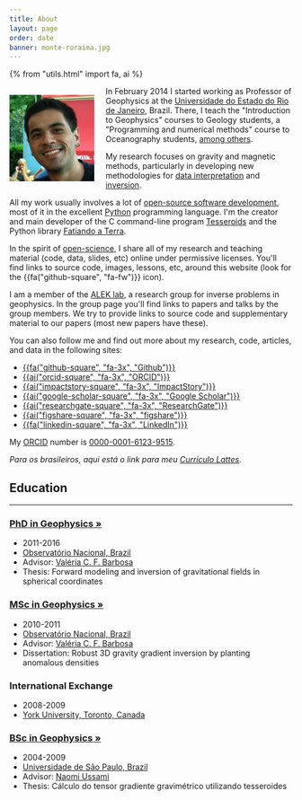 ```yaml
---
title: About
layout: page
order: date
banner: monte-roraima.jpg
---
```


{% from "utils.html" import fa, ai %}

<div class="row">

<div class="col-md-6">

<img src="/images/leo-uieda-portrait.jpg"
     class="img-circle"
     title="Portrait of myself"
     style="width: 30%; margin-right: 20px; margin-top: 15px; margin-bottom: 5px; float: left;">

<p>
In February 2014 I started working as
Professor of Geophysics at the
<a href="http://www.uerj.br">Universidade do Estado do Rio de Janeiro</a>,
Brazil.
There, I teach the "Introduction to Geophysics" courses to Geology students,
a "Programming and numerical methods" course to Oceanography students,
<a href="/teaching">among others</a>.
</p>

<p>
My research focuses on gravity and magnetic methods, particularly in developing
new methodologies for
<a href="/papers/paper-polynomial-eqlayer-2013.html">data interpretation</a>
and
<a href="/papers/paper-planting-anomalous-densities-2012.html">inversion</a>.
</p>

<p>
All my work usually involves a lot of
<a href="/software">open-source software development</a>,
most of it in the excellent <a href="https://www.python.org/">Python</a>
programming language.
I'm the creator and main developer of
the C command-line program <a href="/software/tesseroids.html">Tesseroids</a>
and the Python library <a href="/software/fatiando.html">Fatiando a Terra</a>.
</p>

<p>
In the spirit of
<a href="https://en.wikipedia.org/wiki/Open_science">open-science</a>,
I share all of my research and
teaching material
(code, data, slides, etc)
online under permissive licenses.
You'll find links to source code, images, lessons, etc, around this
website
(look for the {{fa("github-square", "fa-fw")}} icon).
</p>

</div>


<div class="col-md-6">

<p>
I am a member of the
<a href="http://www.pinga-lab.org">ALEK lab</a>,
a research group for inverse problems in geophysics.
In the group page you'll find links to papers and talks by the group members.
We try to provide links to source code and supplementary material to our
papers (most new papers have these).
</p>

<p>
You can also follow me and find out more about my research, code, articles, and
data in the following sites:
</p>

<div class="row">
<div class="col-md-2"></div>
<div class="col-md-8">

<ul class="social">

<li>
<a href="https://github.com/leouieda">
{{fa("github-square", "fa-3x", "Github")}}
</a>
</li>

<li>
<a href="http://orcid.org/0000-0001-6123-9515">
{{ai("orcid-square", "fa-3x", "ORCID")}}
</a>
</li>

<li>
<a href="https://impactstory.org/u/0000-0001-6123-9515">
{{ai("impactstory-square", "fa-3x", "ImpactStory")}}
</a>
</li>

<li>
<a href="http://scholar.google.com.br/citations?user=qfmPrUEAAAAJ">
{{ai("google-scholar-square", "fa-3x", "Google Scholar")}}
</a>
</li>

<li>
<a href="https://www.researchgate.net/profile/Leonardo_Uieda">
{{ai("researchgate-square", "fa-3x", "ResearchGate")}}
</a>
</li>

<li>
<a href="http://figshare.com/authors/Leonardo%20Uieda/97471">
{{ai("figshare-square", "fa-3x", "figshare")}}
</a>
</li>

<li>
<a href="http://www.linkedin.com/in/uieda">
{{fa("linkedin-square", "fa-3x", "LinkedIn")}}
</a>
</li>

</ul>

</div>
<div class="col-md-2"></div>
</div>

<p>
My <a href="http://orcid.org">ORCID</a> number is
<a href="http://orcid.org/0000-0001-6123-9515">0000-0001-6123-9515</a>.
</p>

<p>
<em>Para os brasileiros, aqui está o link para meu
<a href="http://lattes.cnpq.br/8939551682050504">Currículo Lattes</a>.</em>
</p>

</div>
</div><!-- row -->




<h2>Education</h2>
<hr>

<div class="row">

<div class="col-md-3">
    <h3><a href="/about/phd.html"><b>PhD</b> in Geophysics  »</a></h3>
    <ul class="fa-ul">
        <li><i class="fa-li fa fa-calendar fa-fw"></i>
            2011-2016
        </li>
        <li><i class="fa-li fa fa-university fa-fw"></i>
            <a href="http://www.on.br">Observatório Nacional, Brazil</a>
        </li>
        <li><i class="fa-li fa fa-graduation-cap fa-fw"></i>
            Advisor:
            <a href="http://lattes.cnpq.br/0391036221142471">Valéria C. F. Barbosa</a>
        </li>
        <li><i class="fa-li fa fa-book fa-fw"></i>
            Thesis: Forward modeling and inversion of gravitational fields in spherical coordinates
        </li>
    </ul>
</div>

<div class="col-md-3">
    <h3><a href="/about/masters.html"><b>MSc</b> in Geophysics  »</a></h3>
    <ul class="fa-ul">
        <li><i class="fa-li fa fa-calendar fa-fw"></i>
            2010-2011
        </li>
        <li><i class="fa-li fa fa-university fa-fw"></i>
            <a href="http://www.on.br">Observatório Nacional, Brazil</a>
        </li>
        <li><i class="fa-li fa fa-graduation-cap fa-fw"></i>
            Advisor:
            <a href="http://lattes.cnpq.br/0391036221142471">Valéria C. F. Barbosa</a>
        </li>
        <li><i class="fa-li fa fa-book fa-fw"></i>
            Dissertation:
            Robust 3D gravity gradient inversion by planting anomalous densities
        </li>
    </ul>
</div>

<div class="col-md-3">
    <h3>International <b>Exchange</b></h3>
    <ul class="fa-ul">
    <li><i class="fa-li fa fa-calendar fa-fw"></i>
        2008-2009
    </li>
    <li><i class="fa-li fa fa-university fa-fw"></i>
        <a href="http://www.yorku.ca/esse/">York University, Toronto, Canada</a>
    </li>
    </ul>
</div>

<div class="col-md-3">
    <h3><a href="/about/bachelors.html"><b>BSc</b> in Geophysics  »</a></h3>
    <ul class="fa-ul">
    <li><i class="fa-li fa fa-calendar fa-fw"></i>
        2004-2009
    </li>
    <li><i class="fa-li fa fa-university fa-fw"></i>
        <a href="http://www.iag.usp.br">Universidade de São Paulo, Brazil</a>
    </li>
    <li><i class="fa-li fa fa-graduation-cap fa-fw"></i>
        Advisor:
        <a href="http://lattes.cnpq.br/6704246490515612">Naomi Ussami</a>
    </li>
    <li><i class="fa-li fa fa-book fa-fw"></i>
        Thesis: Cálculo do tensor gradiente gravimétrico utilizando tesseroides
    </li>
    </ul>
</div>

</div><!-- row -->
